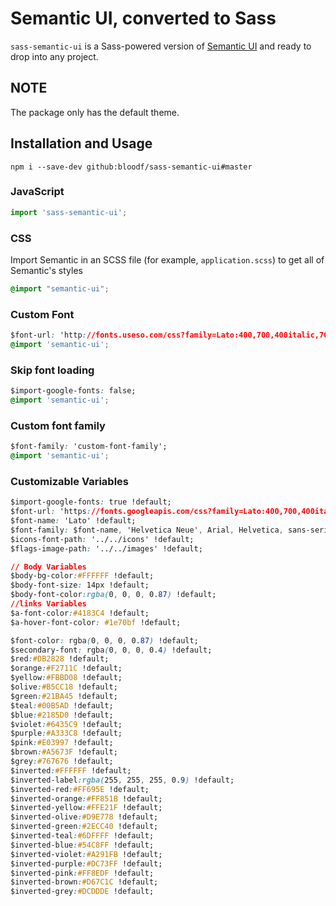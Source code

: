 # Semantic UI, converted to Sass

`sass-semantic-ui` is a Sass-powered version of [Semantic UI](http://www.semantic-ui.com) and ready to drop into any project.

## NOTE

The package only has the default theme.

## Installation and Usage

```shell
npm i --save-dev github:bloodf/sass-semantic-ui#master
```

### JavaScript

```javascript
import 'sass-semantic-ui';
```

### CSS

Import Semantic in an SCSS file (for example, `application.scss`) to get all of Semantic's styles

```css
@import "semantic-ui";
```

### Custom Font

```css
$font-url: 'http://fonts.useso.com/css?family=Lato:400,700,400italic,700italic&subset=latin';
@import 'semantic-ui';
```

### Skip font loading

```css
$import-google-fonts: false;
@import 'semantic-ui';
```

### Custom font family

```css
$font-family: 'custom-font-family';
@import 'semantic-ui';
```

### Customizable Variables

```css
$import-google-fonts: true !default;
$font-url: 'https://fonts.googleapis.com/css?family=Lato:400,700,400italic,700italic&subset=latin,latin-ext' !default;
$font-name: 'Lato' !default;
$font-family: $font-name, 'Helvetica Neue', Arial, Helvetica, sans-serif !default;
$icons-font-path: '../../icons' !default;
$flags-image-path: '../../images' !default;

// Body Variables
$body-bg-color:#FFFFFF !default;
$body-font-size: 14px !default;
$body-font-color:rgba(0, 0, 0, 0.87) !default;
//links Variables
$a-font-color:#4183C4 !default;
$a-hover-font-color: #1e70bf !default;

$font-color: rgba(0, 0, 0, 0.87) !default;
$secondary-font: rgba(0, 0, 0, 0.4) !default;
$red:#DB2828 !default;
$orange:#F2711C !default;
$yellow:#FBBD08 !default;
$olive:#B5CC18 !default;
$green:#21BA45 !default;
$teal:#00B5AD !default;
$blue:#2185D0 !default;
$violet:#6435C9 !default;
$purple:#A333C8 !default;
$pink:#E03997 !default;
$brown:#A5673F !default;
$grey:#767676 !default;
$inverted:#FFFFFF !default;
$inverted-label:rgba(255, 255, 255, 0.9) !default;
$inverted-red:#FF695E !default;
$inverted-orange:#FF851B !default;
$inverted-yellow:#FFE21F !default;
$inverted-olive:#D9E778 !default;
$inverted-green:#2ECC40 !default;
$inverted-teal:#6DFFFF !default;
$inverted-blue:#54C8FF !default;
$inverted-violet:#A291FB !default;
$inverted-purple:#DC73FF !default;
$inverted-pink:#FF8EDF !default;
$inverted-brown:#D67C1C !default;
$inverted-grey:#DCDDDE !default;

```
